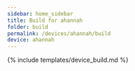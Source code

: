 ```yaml
---
sidebar: home_sidebar
title: Build for ahannah
folder: build
permalink: /devices/ahannah/build
device: ahannah
---
```

{% include templates/device_build.md %}
